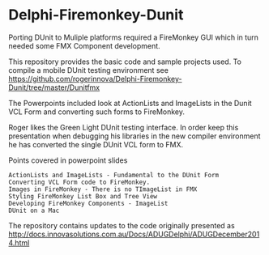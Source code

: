 # Delphi-Firemonkey-Dunit
Porting DUnit to Muliple platforms required a FireMonkey GUI which in turn needed some FMX Component development. 

This repository provides the basic code and sample projects used. To compile a mobile DUnit testing environment see 
https://github.com/rogerinnova/Delphi-Firemonkey-Dunit/tree/master/Dunitfmx

The Powerpoints included look at ActionLists and ImageLists in the Dunit VCL Form and converting such forms to FireMonkey.

Roger likes the Green Light DUnit testing interface. In order keep this presentation when debugging his libraries in the new compiler environment he has converted the single DUnit VCL form to FMX.

Points covered in powerpoint slides

    ActionLists and ImageLists - Fundamental to the DUnit Form
    Converting VCL Form code to FireMonkey.
    Images in FireMonkey - There is no TImageList in FMX
    Styling FireMonkey List Box and Tree View
    Developing FireMonkey Components - ImageList
    DUnit on a Mac 


The repository contains updates to the code originally presented as
http://docs.innovasolutions.com.au/Docs/ADUGDelphi/ADUGDecember2014.html
